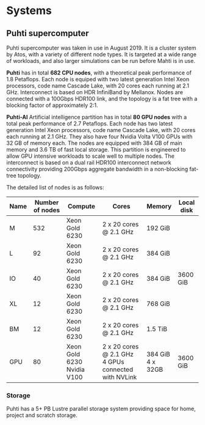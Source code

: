 # Systems


## Puhti supercomputer

Puhti supercomputer was taken in use in August 2019. It is a cluster
system by Atos, with a variety of different node types. It is targeted
at a wide range of workloads, and also larger simulations can be run
before Mahti is in use.


**Puhti** has in total **682 CPU nodes**, with a theoretical peak
performance of 1.8 Petaflops. Each node is equiped with two latest
generation Intel Xeon processors, code name Cascade Lake, with 20
cores each running at 2.1 GHz.  Interconnect is based on HDR
InfiniBand by Mellanox. Nodes are connected with a 100Gbps HDR100
link, and the topology is a fat tree with a blocking factor of
approximately 2:1.

**Puhti-AI** Artificial intelligence partition has in total **80 GPU
nodes** with a total peak performance of 2.7 Petaflops. Each node has
two latest generation Intel Xeon processors, code name Cascade Lake,
with 20 cores each running at 2.1 GHz. They also have four Nvidia
Volta V100 GPUs with 32 GB of memory each. The nodes are equipped with
384 GB of main memory and 3.6 TB of fast local storage. This partition
is engineered to allow GPU intensive workloads to scale well to
multiple nodes. The interconnect is based on a dual rail HDR100
interconnect network connectivity providing 200Gbps aggregate
bandwidth in a non-blocking fat-tree topology.


The detailed list of nodes is as follows:


| Name      |  Number of nodes |  Compute       | Cores                  | Memory  | Local disk |     
|-----------|------------------|----------------|------------------------|---------|------------|
| M         |  532             | Xeon Gold 6230 | 2 x 20 cores @ 2.1 GHz | 192 GiB |            |
| L         |  92              | Xeon Gold 6230 | 2 x 20 cores @ 2.1 GHz | 384 GiB |            |
| IO        |  40              | Xeon Gold 6230 | 2 x 20 cores @ 2.1 GHz | 384 GiB |  3600 GiB  |
| XL        |  12              | Xeon Gold 6230 | 2 x 20 cores @ 2.1 GHz | 768 GiB |            |
| BM        |  12              | Xeon Gold 6230 | 2 x 20 cores @ 2.1 GHz | 1.5 TiB |            |
| GPU       |  80              | Xeon Gold 6230<br>Nvidia V100  | 2 x 20 cores @ 2.1 GHz<br> 4 GPUs connected with NVLink | 384 GiB<br>4 x 32GB |  3600 GiB  |




### Storage

Puhti has a 5+ PB Lustre parallel storage system providing space for home, project and scratch storage. 



     
